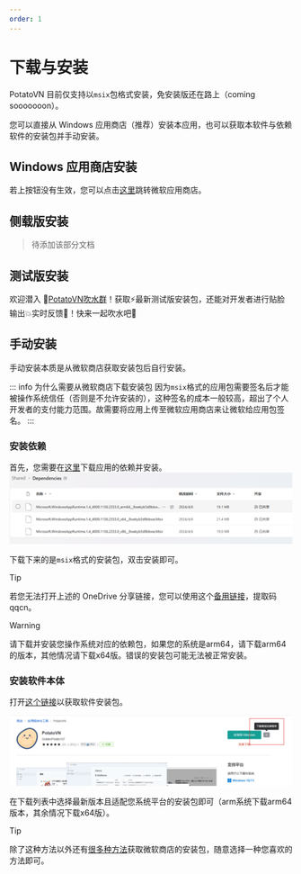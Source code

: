 ```yaml
---
order: 1 
---
```


# 下载与安装
PotatoVN 目前仅支持以`msix`包格式安装，免安装版还在路上（coming sooooooon）。

您可以直接从 Windows 应用商店（推荐）安装本应用，也可以获取本软件与依赖软件的安装包并手动安装。

## Windows 应用商店安装

<MsStoreBadge />

若上按钮没有生效，您可以点击[这里](https://www.microsoft.com/store/apps/9P9CBKD5HR3W)跳转微软应用商店。

## 侧载版安装

> 待添加该部分文档

## 测试版安装

欢迎潜入 🥔[PotatoVN吹水群](https://t.me/potato_vn)！获取⚡最新测试版安装包，还能对开发者进行贴脸输出💥实时反馈💬！快来一起吹水吧🎉

## 手动安装

手动安装本质是从微软商店获取安装包后自行安装。

::: info 为什么需要从微软商店下载安装包
因为`msix`格式的应用包需要签名后才能被操作系统信任（否则是不允许安装的），这种签名的成本一般较高，超出了个人开发者的支付能力范围。故需要将应用上传至微软应用商店来让微软给应用包签名。
:::

### 安装依赖

首先，您需要在[这里](https://1drv.ms/f/s!AqG5O7IPWb26g7JyVfOg1JnDV0PkGw?e=I305d2)下载应用的依赖并安装。
![alt text](./images/install/install1.png)

下载下来的是`msix`格式的安装包，双击安装即可。

>[!TIP]
> 若您无法打开上述的 OneDrive 分享链接，您可以使用这个[备用链接](https://pan.baidu.com/s/1NREScvLgLMIHWH8FemD5Bw?pwd=qqcn)，提取码qqcn。

>[!WARNING]
> 请下载并安装您操作系统对应的依赖包，如果您的系统是arm64，请下载arm64的版本，其他情况请下载x64版。错误的安装包可能无法被正常安装。

### 安装软件本体

打开[这个链接](https://www.crxsoso.com/store/detail/9P9CBKD5HR3W)以获取软件安装包。

![alt text](./images/install/install2.png)

在下载列表中选择最新版本且适配您系统平台的安装包即可（arm系统下载arm64版本，其余情况下载x64版）。

>[!TIP]
> 除了这种方法以外还有[很多种方法](https://www.baidu.com/s?wd=%E8%8E%B7%E5%8F%96%E5%BE%AE%E8%BD%AF%E5%95%86%E5%BA%97%E5%BA%94%E7%94%A8%E5%AE%89%E8%A3%85%E5%8C%85)获取微软商店的安装包，随意选择一种您喜欢的方法即可。
